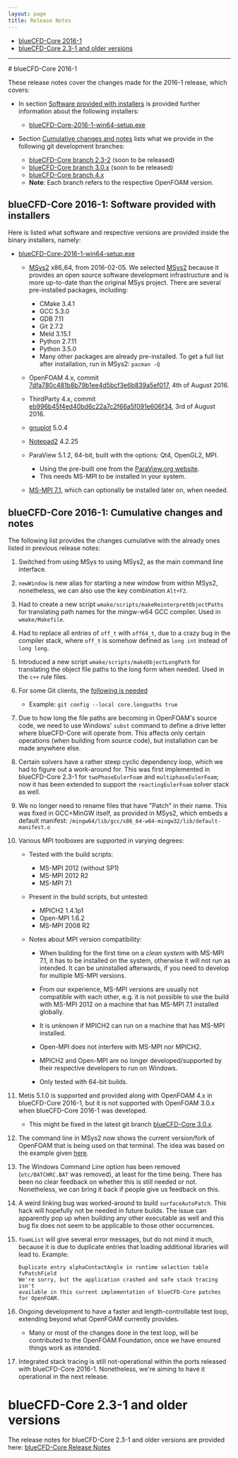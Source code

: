 ```yaml
---
layout: page
title: Release Notes
---
```


  * [blueCFD-Core 2016-1](#bluecfd-core-2016-1)
  * [blueCFD-Core 2.3-1 and older versions](#bluecfd-core-23-1-and-older-versions)

<hr>
# blueCFD-Core 2016-1

These release notes cover the changes made for the 2016-1 release, which covers:

  * In section [Software provided with installers](#bluecfd-core-2016-1-software-provided-with-installers)
  is provided further information about the following installers:
  
      * [blueCFD-Core-2016-1-win64-setup.exe](https://github.com/blueCFD/Core/releases/tag/blueCFD-Core-2016-1)

  * Section [Cumulative changes and notes](#bluecfd-core-2016-1-cumulative-changes-and-notes)
  lists what we provide in the following git development branches:

      * [blueCFD-Core branch 2.3-2](https://github.com/blueCFD/OpenFOAM-2.3.x/tree/blueCFD-Core-2.3-2) (soon to be released)
      * [blueCFD-Core branch 3.0.x](https://github.com/blueCFD/OpenFOAM-dev/tree/blueCFD-Core-3.0.x) (soon to be released)
      * [blueCFD-Core branch 4.x](https://github.com/blueCFD/OpenFOAM-dev/tree/blueCFD-Core-4.x)
      * **Note**: Each branch refers to the respective OpenFOAM version.


## blueCFD-Core 2016-1: Software provided with installers

Here is listed what software and respective versions are provided inside the
binary installers, namely:

  * [blueCFD-Core-2016-1-win64-setup.exe](https://github.com/blueCFD/Core/releases/tag/blueCFD-Core-2016-1)

      * [MSys2](http://msys2.github.io/) x86_64, from 2016-02-05.
      We selected [MSys2](http://msys2.github.io/) because it provides an open
      source software development infrastructure and is more up-to-date than
      the original MSys project. There are several pre-installed packages,
      including:
          * CMake 3.4.1
          * GCC 5.3.0
          * GDB 7.11
          * Git 2.7.2
          * Meld 3.15.1
          * Python 2.7.11
          * Python 3.5.0
          * Many other packages are already pre-installed. To get a full list
          after installation, run in MSys2: `pacman -Q`

      * OpenFOAM 4.x, commit
      [7dfa780c481b8b79b1ee4d5bcf3e6b839a5ef017](https://github.com/OpenFOAM/OpenFOAM-4.x/commits/7dfa780c481b8b79b1ee4d5bcf3e6b839a5ef017),
      4th of August 2016.

      * ThirdParty 4.x, commit
      [eb996b45f4ed40bd6c22a7c2f66a5f091e606f34](https://github.com/OpenFOAM/ThirdParty-4.x/commits/eb996b45f4ed40bd6c22a7c2f66a5f091e606f34),
      3rd of August 2016.

      * [gnuplot](https://sourceforge.net/projects/gnuplot/files/gnuplot/5.0.4/) 5.0.4

      * [Notepad2](http://www.flos-freeware.ch/notepad2.html) 4.2.25

      * ParaView 5.1.2, 64-bit, built with the options: Qt4, OpenGL2, MPI.
          * Using the pre-built one from the [ParaView.org website](http://www.paraview.org/download/).
          * This needs MS-MPI to be installed in your system.

      * [MS-MPI 7.1](https://www.microsoft.com/en-us/download/details.aspx?id=52981),
      which can optionally be installed later on, when needed.


## blueCFD-Core 2016-1: Cumulative changes and notes

The following list provides the changes cumulative with the already ones listed
in previous release notes:

  1. Switched from using MSys to using MSys2, as the main command line interface.

  2. `newWindow` is new alias for starting a new window from within MSys2,
  nonetheless, we can also use the key combination `Alt+F2`.

  3. Had to create a new script `wmake/scripts/makeReinterpretObjectPaths` for
  translating path names for the mingw-w64 GCC compiler. Used in `wmake/Makefile`.

  4. Had to replace all entries of `off_t` with `off64_t`, due to a crazy bug
  in the compiler stack, where `off_t` is somehow defined as `long int` instead
  of `long long`.

  5. Introduced a new script `wmake/scripts/makeObjectLongPath` for translating
  the object file paths to the long form when needed. Used in the `c++` rule
  files.

  6. For some Git clients, the [following is needed](https://github.com/msysgit/msysgit/wiki/Git-cannot-create-a-file-or-directory-with-a-long-path)

      * Example: `git config --local core.longpaths true`

  7. Due to how long the file paths are becoming in OpenFOAM's source code, we
  need to use Windows' `subst` command to define a drive letter where
  blueCFD-Core will operate from. This affects only certain operations (when
  building from source code), but installation can be made anywhere else.

  8. Certain solvers have a rather steep cyclic dependency loop, which we had
  to figure out a work-around for. This was first implemented in blueCFD-Core
  2.3-1 for `twoPhaseEulerFoam` and `multiphaseEulerFoam`; now it has been
  extended to support the `reactingEulerFoam` solver stack as well.

  9. We no longer need to rename files that have "Patch" in their name. This was
  fixed in GCC+MinGW itself, as provided in MSys2, which embeds a default manifest:
  `/mingw64/lib/gcc/x86_64-w64-mingw32/lib/default-manifest.o`

  10. Various MPI toolboxes are supported in varying degrees:

      * Tested with the build scripts:
          * MS-MPI 2012 (without SP1)
          * MS-MPI 2012 R2
          * MS-MPI 7.1

      * Present in the build scripts, but untested:
          * MPICH2 1.4.1p1
          * Open-MPI 1.6.2
          * MS-MPI 2008 R2

      * Notes about MPI version compatibility:
          * When building for the first time on a _clean system_ with MS-MPI 7.1, it
          has to be installed on the system, otherwise it will not run as intended.
          It can be uninstalled afterwards, if you need to develop for multiple
          MS-MPI versions.

          * From our experience, MS-MPI versions are usually not compatible with
          each other, e.g. it is not possible to use the build with MS-MPI 2012 on
          a machine that has MS-MPI 7.1 installed globally.
          
          * It is unknown if MPICH2 can run on a machine that has MS-MPI installed.

          * Open-MPI does not interfere with MS-MPI nor MPICH2.

          * MPICH2 and Open-MPI are no longer developed/supported by their
          respective developers to run on Windows.

          * Only tested with 64-bit builds.

  11. Metis 5.1.0 is supported and provided along with OpenFOAM 4.x in
  blueCFD-Core 2016-1, but it is not supported with OpenFOAM 3.0.x when
  blueCFD-Core 2016-1 was developed.

      * This might be fixed in the latest git branch
      [blueCFD-Core 3.0.x](https://github.com/blueCFD/OpenFOAM-dev/tree/blueCFD-Core-3.0.x).

  12. The command line in MSys2 now shows the current version/fork of OpenFOAM
  that is being used on that terminal. The idea was based on the example given
  [here](https://openfoamwiki.net/index.php/Tip/Foam_version_in_shell_prompt).

  13. The Windows Command Line option has been removed (`etc/BATCHRC.BAT` was
  removed), at least for the time being. There has been no clear feedback on
  whether this is still needed or not. Nonetheless, we can bring it back if
  people give us feedback on this.

  14. A weird linking bug was worked-around to build `surfaceAutoPatch`.
  This hack will hopefully not be needed in future builds. The issue can
  apparently pop up when building any other executable as well and this bug fix
  does not seem to be applicable to those other occurrences.

  15. `foamList` will give several error messages, but do not mind it much,
  because it is due to duplicate entries that loading additional libraries will
  lead to. Example:

      ```
      Duplicate entry alphaContactAngle in runtime selection table fvPatchField
      We're sorry, but the application crashed and safe stack tracing isn't
      available in this current implementation of blueCFD-Core patches for OpenFOAM.
      ```

  16. Ongoing development to have a faster and length-controllable test loop,
  extending beyond what OpenFOAM currently provides.

      * Many or most of the changes done in the test loop, will be contributed to
      the OpenFOAM Foundation, once we have ensured things work as intended.

  17. Integrated stack tracing is still not-operational within the ports released
  with blueCFD-Core 2016-1. Nonetheless, we're aiming to have it operational in
  the next release.


# blueCFD-Core 2.3-1 and older versions

The release notes for blueCFD-Core 2.3-1 and older versions are provided here:
[blueCFD-Core Release Notes](http://joomla.bluecape.com.pt/index.php?option=com_mamblog&Itemid=43&task=show&action=view&id=66)
